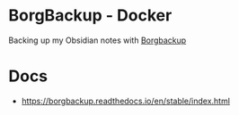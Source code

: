 # BorgBackup - Docker
Backing up my Obsidian notes with [Borgbackup](https://www.borgbackup.org/)

# Docs
- https://borgbackup.readthedocs.io/en/stable/index.html
